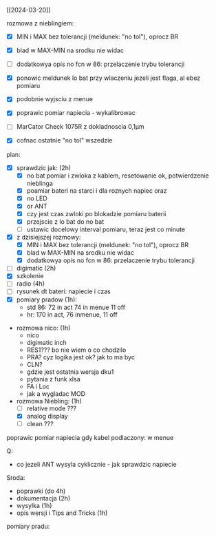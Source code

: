 [[2024-03-20]]

rozmowa z nieblingiem:
- [x] MIN i MAX bez tolerancji (meldunek: "no tol"), oprocz BR
- [x] blad w MAX-MIN na srodku nie widac
- [ ] dodatkowya opis no fcn w 86: przelaczenie trybu tolerancji

- [x] ponowic meldunek lo bat przy wlaczeniu jezeli jest flaga, al ebez pomiaru
- [x] podobnie wyjsciu z menue
- [x] poprawic pomiar napiecia - wykalibrowac

- [ ] MarCator Check 1075R z dokladnoscia 0,1µm

- [x] cofnac ostatnie "no tol" wszedzie

plan:
- [x] sprawdzic jak: (2h)
	- [x] no bat pomiar i zwloka z kablem, resetowanie ok, potwierdzenie nieblinga
	- [x] poamiar bateri na starci i dla roznych napiec oraz
	- [x] no LED
	- [x] or ANT
	- [x] czy jest czas zwloki po blokadzie pomiaru baterii
	- [x] przejscie z lo bat do no bat
	- [ ] ustawic docelowy interval pomiaru, teraz jest co minute
- [x] z dzisiejszej rozmowy:
	- [x] MIN i MAX bez tolerancji (meldunek: "no tol"), oprocz BR
	- [x] blad w MAX-MIN na srodku nie widac
	- [x] dodatkowya opis no fcn w 86: przelaczenie trybu tolerancji
- [ ] digimatic (2h)
- [x] szkolenie
- [ ] radio (4h)
- [ ] rysunek dt bateri: napiecie i czas
- [x] pomiary pradow (1h):
	- std 86: 72 in act 74 in menue 11 off
	- hr: 170 in act, 76 inmenue, 11 off

- rozmowa nico: (1h)
	- nico
	- digimatic inch
	- RES1??? bo nie wiem o co chodzilo
	- PRA? cyz logika jest ok? jak to ma byc
	- CLN?
	- gdzie jest ostatnia wersja dku1
	- pytania z funk xlsa
	- FA i Loc
	- jak a wygladac MOD
- rozmowa Niebling: (1h)
	- [ ] relative mode ???
	- [x] analog display
	- [ ] clean ???

poprawic pomiar napiecia gdy kabel podlaczony:  w menue


Q:
- co jezeli ANT wysyla cyklicznie - jak sprawdzic napiecie

Sroda:
- poprawki (do 4h)
- dokumentacja (2h)
- wysylka (1h)
- opis wersji i Tips and Tricks (1h)

pomiary pradu:
